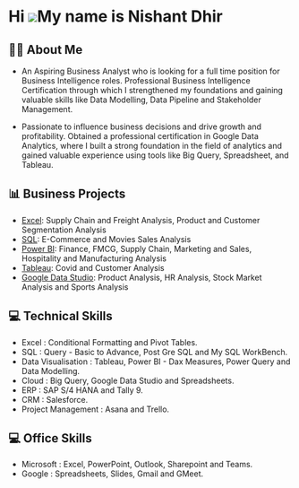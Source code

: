 Hi ![](https://user-images.githubusercontent.com/18350557/176309783-0785949b-9127-417c-8b55-ab5a4333674e.gif)My name is Nishant Dhir
===================================================================================================================================

## ✍🏻 About Me 

- An Aspiring Business Analyst who is looking for a full time position for Business Intelligence roles. Professional Business Intelligence Certification through which I strengthened my foundations and gaining valuable skills like Data Modelling, Data Pipeline and Stakeholder Management.

- Passionate to influence business decisions and drive growth and profitability. Obtained a professional certification in Google Data Analytics, where I built a strong foundation in the field of analytics and gained valuable experience using tools like Big Query, Spreadsheet, and Tableau.

## 📊 Business Projects

- [Excel]([https://github.com/NishantDhir/Excel-Projects]): Supply Chain and Freight Analysis, Product and Customer Segmentation Analysis
- [SQL]([https://github.com/NishantDhir/SQL-Projects]): E-Commerce and Movies Sales Analysis
- [Power BI]([https://github.com/NishantDhir/Power-BI-Projects]): Finance, FMCG, Supply Chain, Marketing and Sales, Hospitality and Manufacturing Analysis
- [Tableau]([https://github.com/NishantDhir/Tablaeu-Projects]): Covid and Customer Analysis
- [Google Data Studio]([https://github.com/NishantDhir/Google-Data-Studio-Projects]): Product Analysis, HR Analysis, Stock Market Analysis and Sports Analysis


## 💻 Technical Skills 

- Excel : Conditional Formatting and Pivot Tables.
- SQL : Query - Basic to Advance, Post Gre SQL and My SQL WorkBench.
- Data Visualisation : Tableau, Power BI - Dax Measures, Power Query and Data Modelling.
- Cloud : Big Query, Google Data Studio and Spreadsheets.
- ERP : SAP S/4 HANA and Tally 9.
- CRM : Salesforce.
- Project Management : Asana and Trello. 

## 💻 Office Skills 

- Microsoft : Excel, PowerPoint, Outlook, Sharepoint and Teams.
- Google : Spreadsheets, Slides, Gmail and GMeet.
